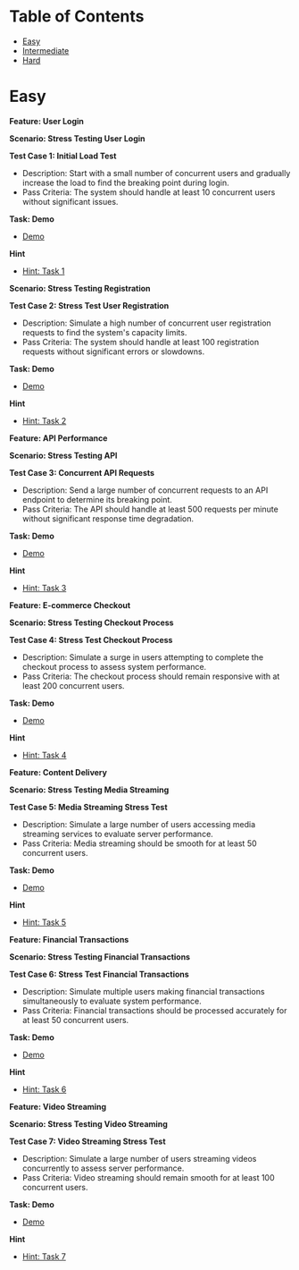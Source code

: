 # Table of Contents

- [Easy](#easy)
- [Intermediate](#intermediate)
- [Hard](#hard)

# Easy

**Feature: User Login**

**Scenario: Stress Testing User Login**

**Test Case 1: Initial Load Test**
- Description: Start with a small number of concurrent users and gradually increase the load to find the breaking point during login.
- Pass Criteria: The system should handle at least 10 concurrent users without significant issues.

**Task: Demo**

- [Demo](https://www.demoblaze.com/)

**Hint**

- [Hint: Task 1](./hints/stressTesting/task1-easy.md)

**Scenario: Stress Testing Registration**

**Test Case 2: Stress Test User Registration**
- Description: Simulate a high number of concurrent user registration requests to find the system's capacity limits.
- Pass Criteria: The system should handle at least 100 registration requests without significant errors or slowdowns.

**Task: Demo**

- [Demo](https://www.demoblaze.com/)

**Hint**

- [Hint: Task 2](./hints/stressTesting/task2-easy.md)

**Feature: API Performance**

**Scenario: Stress Testing API**

**Test Case 3: Concurrent API Requests**
- Description: Send a large number of concurrent requests to an API endpoint to determine its breaking point.
- Pass Criteria: The API should handle at least 500 requests per minute without significant response time degradation.

**Task: Demo**

- [Demo](https://jsonplaceholder.typicode.com/users)

**Hint**

- [Hint: Task 3](./hints/stressTesting/task3-easy.md)

**Feature: E-commerce Checkout**

**Scenario: Stress Testing Checkout Process**

**Test Case 4: Stress Test Checkout Process**
- Description: Simulate a surge in users attempting to complete the checkout process to assess system performance.
- Pass Criteria: The checkout process should remain responsive with at least 200 concurrent users.

**Task: Demo**

- [Demo](https://magento.softwaretestingboard.com/)

**Hint**

- [Hint: Task 4](./hints/stressTesting/task4-easy.md)


**Feature: Content Delivery**

**Scenario: Stress Testing Media Streaming**

**Test Case 5: Media Streaming Stress Test**
- Description: Simulate a large number of users accessing media streaming services to evaluate server performance.
- Pass Criteria: Media streaming should be smooth for at least 50 concurrent users.

**Task: Demo**

- [Demo](https://www.delfi.lt/)

**Hint**

- [Hint: Task 5](./hints/stressTesting/task5-easy.md)

**Feature: Financial Transactions**

**Scenario: Stress Testing Financial Transactions**

**Test Case 6: Stress Test Financial Transactions**
- Description: Simulate multiple users making financial transactions simultaneously to evaluate system performance.
- Pass Criteria: Financial transactions should be processed accurately for at least 50 concurrent users.

**Task: Demo**

- [Demo](https://www.globalsqa.com/angularJs-protractor/BankingProject/#/login)

**Hint**

- [Hint: Task 6](./hints/stressTesting/task6-easy.md)

**Feature: Video Streaming**

**Scenario: Stress Testing Video Streaming**

**Test Case 7: Video Streaming Stress Test**
- Description: Simulate a large number of users streaming videos concurrently to assess server performance.
- Pass Criteria: Video streaming should remain smooth for at least 100 concurrent users.

**Task: Demo**

- [Demo](https://www.twitch.tv/)

**Hint**

- [Hint: Task 7](./hints/stressTesting/task7-easy.md)